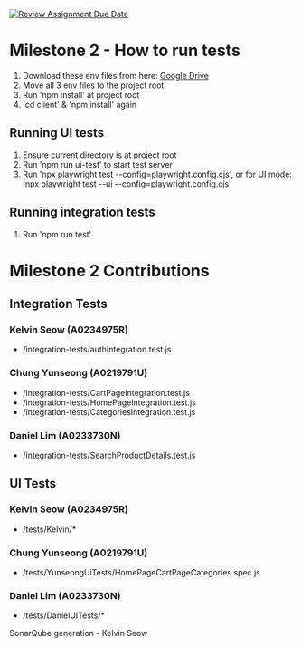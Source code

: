 [![Review Assignment Due Date](https://classroom.github.com/assets/deadline-readme-button-22041afd0340ce965d47ae6ef1cefeee28c7c493a6346c4f15d667ab976d596c.svg)](https://classroom.github.com/a/Lq2be5ao)

# Milestone 2 - How to run tests

1. Download these env files from here: [Google Drive](https://drive.google.com/drive/folders/1X1ibo3JVlgANbw4X6V6zR-BPW2oAaF6p?usp=drive_link)
2. Move all 3 env files to the project root
3. Run 'npm install' at project root
4. 'cd client' & 'npm install' again

## Running UI tests

1. Ensure current directory is at project root
2. Run 'npm run ui-test' to start test server
3. Run 'npx playwright test --config=playwright.config.cjs', or for UI mode: 'npx playwright test --ui --config=playwright.config.cjs'

## Running integration tests

1. Run 'npm run test'

# Milestone 2 Contributions

## Integration Tests

### Kelvin Seow (A0234975R)

- <root>/integration-tests/authIntegration.test.js

### Chung Yunseong (A0219791U)

- <root>/integration-tests/CartPageIntegration.test.js
- <root>/integration-tests/HomePageIntegration.test.js
- <root>/integration-tests/CategoriesIntegration.test.js

### Daniel Lim (A0233730N)

- <root>/integration-tests/SearchProductDetails.test.js

## UI Tests

### Kelvin Seow (A0234975R)

- <root>/tests/Kelvin/*

### Chung Yunseong (A0219791U)

- <root>/tests/YunseongUiTests/HomePageCartPageCategories.spec.js

### Daniel Lim (A0233730N)

- <root>/tests/DanielUITests/*

SonarQube generation - Kelvin Seow
